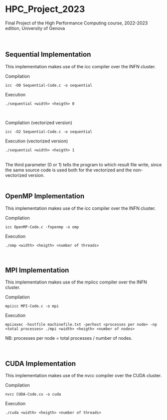 # HPC_Project_2023
Final Project of the High Performance Computing course, 2022-2023 edition, University of Genova
<br><br><br>

## Sequential Implementation

This implementation makes use of the icc compiler over the INFN cluster.
<br>

Compilation
```
icc -O0 Sequential-Code.c -o sequential
```

Execution
```
./sequential <width> <heigth> 0
```

<br>

Compilation (vectorized version)
```
icc -O2 Sequential-Code.c -o sequential
```

Execution (vectorized version)
```
./sequential <width> <heigth> 1
```

<br>
The third parameter (0 or 1) tells the program to which result file write, since the same source code is used both for the vectorized and the non-vectorized version.
<br><br>

## OpenMP Implementation

This implementation makes use of the icc compiler over the INFN cluster.
<br>

Compilation
```
icc OpenMP-Code.c -fopenmp -o omp
```

Execution
```
./omp <width> <heigth> <number of threads>
```

<br>

## MPI Implementation

This implementation makes use of the mpiicc compiler over the INFN cluster.
<br>

Compilation
```
mpiicc MPI-Code.c -o mpi
```

Execution
```
mpiiexec -hostfile machinefile.txt -perhost <processes per node> -np <total processes> ./mpi <width> <heigth> <number of nodes>
```
NB: processes per node = total processes / number of nodes.

<br>

## CUDA Implementation

This implementation makes use of the nvcc compiler over the CUDA cluster.
<br>

Compilation
```
nvcc CUDA-Code.cu -o cuda
```

Execution
```
./cuda <width> <heigth> <number of threads>
```
